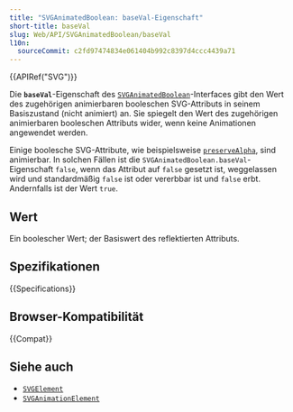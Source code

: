 ```yaml
---
title: "SVGAnimatedBoolean: baseVal-Eigenschaft"
short-title: baseVal
slug: Web/API/SVGAnimatedBoolean/baseVal
l10n:
  sourceCommit: c2fd97474834e061404b992c8397d4ccc4439a71
---
```


{{APIRef("SVG")}}

Die **`baseVal`**-Eigenschaft des [`SVGAnimatedBoolean`](/de/docs/Web/API/SVGAnimatedBoolean)-Interfaces gibt den Wert des zugehörigen animierbaren booleschen SVG-Attributs in seinem Basiszustand (nicht animiert) an. Sie spiegelt den Wert des zugehörigen animierbaren booleschen Attributs wider, wenn keine Animationen angewendet werden.

Einige boolesche SVG-Attribute, wie beispielsweise [`preserveAlpha`](/de/docs/Web/SVG/Reference/Attribute/preserveAlpha), sind animierbar. In solchen Fällen ist die `SVGAnimatedBoolean.baseVal`-Eigenschaft `false`, wenn das Attribut auf `false` gesetzt ist, weggelassen wird und standardmäßig `false` ist oder vererbbar ist und `false` erbt. Andernfalls ist der Wert `true`.

## Wert

Ein boolescher Wert; der Basiswert des reflektierten Attributs.

## Spezifikationen

{{Specifications}}

## Browser-Kompatibilität

{{Compat}}

## Siehe auch

- [`SVGElement`](/de/docs/Web/API/SVGElement)
- [`SVGAnimationElement`](/de/docs/Web/API/SVGAnimationElement)
